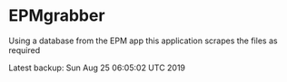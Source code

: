 # EPMgrabber
Using a database from the EPM app this application scrapes the files as required


Latest backup: Sun Aug 25 06:05:02 UTC 2019
